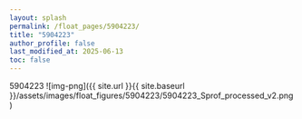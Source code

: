 ```yaml
---
layout: splash
permalink: /float_pages/5904223/
title: "5904223"
author_profile: false
last_modified_at: 2025-06-13
toc: false
---
```

 
5904223
![img-png]({{ site.url }}{{ site.baseurl }}/assets/images/float_figures/5904223/5904223_Sprof_processed_v2.png)